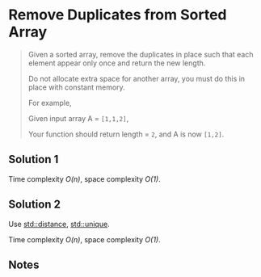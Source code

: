 # Remove Duplicates from Sorted Array

> Given a sorted array, remove the duplicates in place such that each element appear only once and return the new length.
> 
> Do not allocate extra space for another array, you must do this in place with constant memory.
> 
> For example,
> 
> Given input array A = `[1,1,2]`,
> 
> Your function should return length = `2`, and A is now `[1,2]`.

## Solution 1

Time complexity _O(n)_, space complexity _O(1)_.

## Solution 2

Use [std::distance](http://www.cplusplus.com/reference/iterator/distance/?kw=distance), [std::unique](http://www.cplusplus.com/reference/algorithm/unique/?kw=unique). 

Time complexity _O(n)_, space complexity _O(1)_.

## Notes